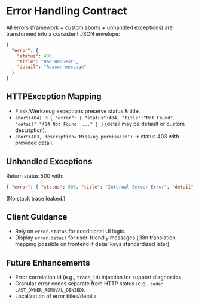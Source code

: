 # Error Handling Contract

All errors (framework + custom aborts + unhandled exceptions) are transformed into a consistent JSON envelope:

```json
{
  "error": {
    "status": 400,
    "title": "Bad Request",
    "detail": "Reason message"
  }
}
```

## HTTPException Mapping
- Flask/Werkzeug exceptions preserve status & title.
- `abort(404)` → `{ "error": { "status":404, "title":"Not Found", "detail":"404 Not Found: ..." } }` (detail may be default or custom description).
- `abort(403, description='Missing permission')` → status 403 with provided detail.

## Unhandled Exceptions
Return status 500 with:
```json
{ "error": { "status": 500, "title": "Internal Server Error", "detail": "Unexpected error" } }
```
(No stack trace leaked.)

## Client Guidance
- Rely on `error.status` for conditional UI logic.
- Display `error.detail` for user-friendly messages (i18n translation mapping possible on frontend if detail keys standardized later).

## Future Enhancements
- Error correlation id (e.g., `trace_id`) injection for support diagnostics.
- Granular error codes separate from HTTP status (e.g., `code: LAST_OWNER_REMOVAL_DENIED`).
- Localization of error titles/details.
